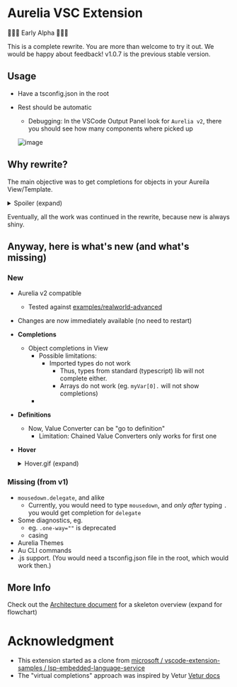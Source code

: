 # Aurelia VSC Extension

🚧🚧🚧 Early Alpha 🚧🚧🚧

This is a complete rewrite. You are more than welcome to try it out.
We would be happy about feedback!
v1.0.7 is the previous stable version.

## Usage
- Have a tsconfig.json in the root
- Rest should be automatic
  - Debugging: In the VSCode Output Panel look for `Aurelia v2`, there you should see how many components where picked up

  ![image](https://user-images.githubusercontent.com/30693990/109438150-e689c080-7a28-11eb-99c5-b9a744862642.png)



## Why rewrite?
The main objective was to get completions for objects in your Aureila View/Template.

<details>
<summary>Spoiler (expand)</summary>
<p>

![img](https://user-images.githubusercontent.com/30693990/96376629-6d2bb880-1180-11eb-866d-80480ec12e11.gif)

</p>
</details>

Eventually, all the work was continued in the rewrite, because new is always shiny.

## Anyway, here is what's new (and what's missing)

### New
- Aurelia v2 compatible
  - Tested against [examples/realworld-advanced](https://github.com/aurelia/aurelia/tree/master/examples/realworld-advanced)
- Changes are now immediately available (no need to restart)
- **Completions**
  - Object completions in View
    - Possible limitations:
      - Imported types do not work
        - Thus, types from standard (typescript) lib will not complete either.
        - Arrays do not work (eg. `myVar[0].` will not show completions)
     -
- **Definitions**
  - Now, Value Converter can be "go to definition"
    - Limitation: Chained Value Converters only works for first one
- **Hover**

  <details>
  <summary>Hover.gif (expand)</summary>
  <p>

  ![au-hover-5](https://user-images.githubusercontent.com/30693990/109437553-a412b480-7a25-11eb-80d7-9c82f586357b.gif)

  </p>
  </details>

### Missing (from v1)
- `mousedown.delegate`, and alike
  - Currently, you would need to type `mousedown`, and _only after_ typing `.` you would get completion for `delegate`
- Some diagnostics, eg.
  - eg. `.one-way=""` is deprecated
  - casing
- Aurelia Themes
- Au CLI commands
- .js support. (You would need a tsconfig.json file in the root, which would work then.)


## More Info
Check out the [Architecture document](docs/architechture.md#5-architecturepng) for a skeleton overview (expand for flowchart)


# Acknowledgment
- This extension started as a clone from [microsoft /
vscode-extension-samples / lsp-embedded-language-service](https://github.com/microsoft/vscode-extension-samples/tree/main/lsp-embedded-language-service)
- The "virtual completions" approach was inspired by Vetur [Vetur docs](https://vuejs.github.io/vetur/guide/interpolation.html#generic-language-features)